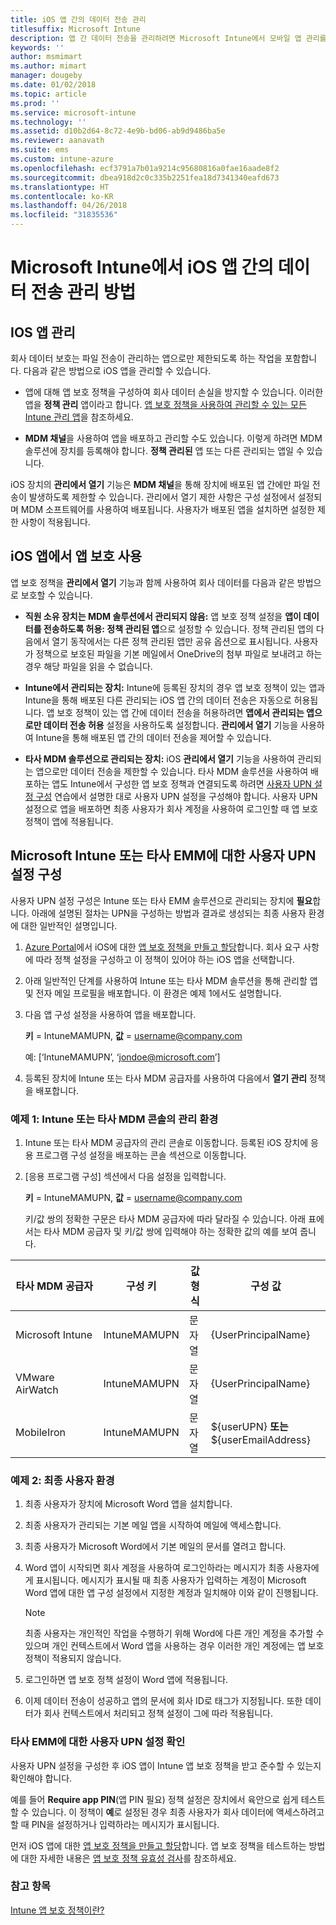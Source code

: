 ```yaml
---
title: iOS 앱 간의 데이터 전송 관리
titlesuffix: Microsoft Intune
description: 앱 간 데이터 전송을 관리하려면 Microsoft Intune에서 모바일 앱 관리를 사용하는 법을 이해합니다.
keywords: ''
author: msmimart
ms.author: mimart
manager: dougeby
ms.date: 01/02/2018
ms.topic: article
ms.prod: ''
ms.service: microsoft-intune
ms.technology: ''
ms.assetid: d10b2d64-8c72-4e9b-bd06-ab9d9486ba5e
ms.reviewer: aanavath
ms.suite: ems
ms.custom: intune-azure
ms.openlocfilehash: ecf3791a7b01a9214c95680816a0fae16aade8f2
ms.sourcegitcommit: dbea918d2c0c335b2251fea18d7341340eafd673
ms.translationtype: HT
ms.contentlocale: ko-KR
ms.lasthandoff: 04/26/2018
ms.locfileid: "31835536"
---
```

# <a name="how-to-manage-data-transfer-between-ios-apps-in-microsoft-intune"></a>Microsoft Intune에서 iOS 앱 간의 데이터 전송 관리 방법
## <a name="manage-ios-apps"></a>IOS 앱 관리
회사 데이터 보호는 파일 전송이 관리하는 앱으로만 제한되도록 하는 작업을 포함합니다.  다음과 같은 방법으로 iOS 앱을 관리할 수 있습니다.

-   앱에 대해 앱 보호 정책을 구성하여 회사 데이터 손실을 방지할 수 있습니다. 이러한 앱을 **정책 관리** 앱이라고 합니다. [앱 보호 정책을 사용하여 관리할 수 있는 모든 Intune 관리 앱](https://www.microsoft.com/cloud-platform/microsoft-intune-apps)을 참조하세요.

-   **MDM 채널**을 사용하여 앱을 배포하고 관리할 수도 있습니다.  이렇게 하려면 MDM 솔루션에 장치를 등록해야 합니다. **정책 관리된** 앱 또는 다른 관리되는 앱일 수 있습니다.

iOS 장치의 **관리에서 열기** 기능은 **MDM 채널**을 통해 장치에 배포된 앱 간에만 파일 전송이 발생하도록 제한할 수 있습니다. 관리에서 열기 제한 사항은 구성 설정에서 설정되며 MDM 소프트웨어를 사용하여 배포됩니다.  사용자가 배포된 앱을 설치하면 설정한 제한 사항이 적용됩니다.

##  <a name="using-app-protection-with-ios-apps"></a>iOS 앱에서 앱 보호 사용
앱 보호 정책을 **관리에서 열기** 기능과 함께 사용하여 회사 데이터를 다음과 같은 방법으로 보호할 수 있습니다.

-   **직원 소유 장치는 MDM 솔루션에서 관리되지 않음:** 앱 보호 정책 설정을 **앱이 데이터를 전송하도록 허용: 정책 관리된 앱**으로 설정할 수 있습니다. 정책 관리된 앱의 다음에서 열기 동작에서는 다른 정책 관리된 앱만 공유 옵션으로 표시됩니다. 사용자가 정책으로 보호된 파일을 기본 메일에서 OneDrive의 첨부 파일로 보내려고 하는 경우 해당 파일을 읽을 수 없습니다.

-   **Intune에서 관리되는 장치:** Intune에 등록된 장치의 경우 앱 보호 정책이 있는 앱과 Intune을 통해 배포된 다른 관리되는 iOS 앱 간의 데이터 전송은 자동으로 허용됩니다. 앱 보호 정책이 있는 앱 간에 데이터 전송을 허용하려면 **앱에서 관리되는 앱으로만 데이터 전송 허용** 설정을 사용하도록 설정합니다. **관리에서 열기** 기능을 사용하여 Intune을 통해 배포된 앱 간의 데이터 전송을 제어할 수 있습니다.   

-   **타사 MDM 솔루션으로 관리되는 장치:** iOS **관리에서 열기** 기능을 사용하여 관리되는 앱으로만 데이터 전송을 제한할 수 있습니다.
타사 MDM 솔루션을 사용하여 배포하는 앱도 Intune에서 구성한 앱 보호 정책과 연결되도록 하려면 [사용자 UPN 설정 구성](#configure-user-upn-setting-for-third-party-emm) 연습에서 설명한 대로 사용자 UPN 설정을 구성해야 합니다.  사용자 UPN 설정으로 앱을 배포하면 최종 사용자가 회사 계정을 사용하여 로그인할 때 앱 보호 정책이 앱에 적용됩니다.

## <a name="configure-user-upn-setting-for-microsoft-intune-or-third-party-emm"></a>Microsoft Intune 또는 타사 EMM에 대한 사용자 UPN 설정 구성
사용자 UPN 설정 구성은 Intune 또는 타사 EMM 솔루션으로 관리되는 장치에 **필요**합니다. 아래에 설명된 절차는 UPN을 구성하는 방법과 결과로 생성되는 최종 사용자 환경에 대한 일반적인 설명입니다.

1.  [Azure Portal](https://portal.azure.com)에서 iOS에 대한 [앱 보호 정책을 만들고 할당](app-protection-policies.md)합니다. 회사 요구 사항에 따라 정책 설정을 구성하고 이 정책이 있어야 하는 iOS 앱을 선택합니다.

2.  아래 일반적인 단계를 사용하여 Intune 또는 타사 MDM 솔루션을 통해 관리할 앱 및 전자 메일 프로필을 배포합니다. 이 환경은 예제 1에서도 설명합니다.

3.  다음 앱 구성 설정을 사용하여 앱을 배포합니다.

      **키** = IntuneMAMUPN,  **값** = <username@company.com>

      예: [‘IntuneMAMUPN’, ‘jondoe@microsoft.com’]

4.  등록된 장치에 Intune 또는 타사 MDM 공급자를 사용하여 다음에서 **열기 관리** 정책을 배포합니다.


### <a name="example-1-admin-experience-in-intune-or-third-party-mdm-console"></a>예제 1: Intune 또는 타사 MDM 콘솔의 관리 환경

1. Intune 또는 타사 MDM 공급자의 관리 콘솔로 이동합니다. 등록된 iOS 장치에 응용 프로그램 구성 설정을 배포하는 콘솔 섹션으로 이동합니다.

2. [응용 프로그램 구성] 섹션에서 다음 설정을 입력합니다.

   **키** = IntuneMAMUPN,  **값** = <username@company.com>

   키/값 쌍의 정확한 구문은 타사 MDM 공급자에 따라 달라질 수 있습니다. 아래 표에서는 타사 MDM 공급자 및 키/값 쌍에 입력해야 하는 정확한 값의 예를 보여 줍니다.

|타사 MDM 공급자| 구성 키 | 값 형식 | 구성 값|
| ------- | ---- | ---- | ---- |
|Microsoft Intune| IntuneMAMUPN | 문자열 | {UserPrincipalName}|
|VMware AirWatch| IntuneMAMUPN | 문자열 | {UserPrincipalName}|
|MobileIron | IntuneMAMUPN | 문자열 | ${userUPN} **또는** ${userEmailAddress} |


### <a name="example-2-end-user-experience"></a>예제 2: 최종 사용자 환경

1.  최종 사용자가 장치에 Microsoft Word 앱을 설치합니다.

2.  최종 사용자가 관리되는 기본 메일 앱을 시작하여 메일에 액세스합니다.

3.  최종 사용자가 Microsoft Word에서 기본 메일의 문서를 열려고 합니다.

4.  Word 앱이 시작되면 회사 계정을 사용하여 로그인하라는 메시지가 최종 사용자에게 표시됩니다.  메시지가 표시될 때 최종 사용자가 입력하는 계정이 Microsoft Word 앱에 대한 앱 구성 설정에서 지정한 계정과 일치해야 이와 같이 진행됩니다.

    > [!NOTE]
    > 최종 사용자는 개인적인 작업을 수행하기 위해 Word에 다른 개인 계정을 추가할 수 있으며 개인 컨텍스트에서 Word 앱을 사용하는 경우 이러한 개인 계정에는 앱 보호 정책이 적용되지 않습니다.

5.  로그인하면 앱 보호 정책 설정이 Word 앱에 적용됩니다.

6.  이제 데이터 전송이 성공하고 앱의 문서에 회사 ID로 태그가 지정됩니다. 또한 데이터가 회사 컨텍스트에서 처리되고 정책 설정이 그에 따라 적용됩니다.

### <a name="validate-user-upn-setting-for-third-party-emm"></a>타사 EMM에 대한 사용자 UPN 설정 확인

사용자 UPN 설정을 구성한 후 iOS 앱이 Intune 앱 보호 정책을 받고 준수할 수 있는지 확인해야 합니다.

예를 들어 **Require app PIN**(앱 PIN 필요) 정책 설정은 장치에서 육안으로 쉽게 테스트할 수 있습니다. 이 정책이 **예**로 설정된 경우 최종 사용자가 회사 데이터에 액세스하려고 할 때 PIN을 설정하거나 입력하라는 메시지가 표시됩니다.

먼저 iOS 앱에 대한 [앱 보호 정책을 만들고 할당](app-protection-policies.md)합니다. 앱 보호 정책을 테스트하는 방법에 대한 자세한 내용은 [앱 보호 정책 유효성 검사](app-protection-policies-validate.md)를 참조하세요.


### <a name="see-also"></a>참고 항목
[Intune 앱 보호 정책이란?](app-protection-policy.md)
